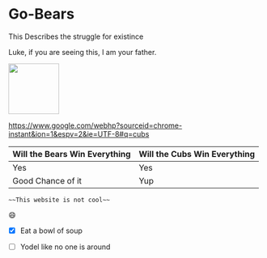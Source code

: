# Go-Bears
This Describes the struggle for existince

Luke, if you are seeing this, I am your father.

<img src="https://lh5.googleusercontent.com/-KB6iDbLGBZ4/AAAAAAAAAAI/AAAAAAAARMM/jQktLv17mO4/s0-c-k-no-ns/photo.jpg" width=100 height=100>

https://www.google.com/webhp?sourceid=chrome-instant&ion=1&espv=2&ie=UTF-8#q=cubs

Will the Bears Win Everything | Will the Cubs Win Everything
----------------------------- | ----------------------------
Yes | Yes
Good Chance of it | Yup
```~~This website is not cool~~```

:smile:

- [x] Eat a bowl of soup

- [ ] Yodel like no one is around 

